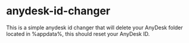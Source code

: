 # anydesk-id-changer
This is a simple anydesk id changer that will delete your AnyDesk folder located in %appdata%, this should reset your AnyDesk ID.

